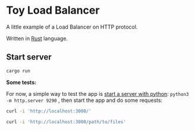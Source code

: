 Toy Load Balancer
=================================
A little example of a Load Balancer on HTTP protocol.

Written in [Rust] language.

## Start server

```bash
cargo run
```

**Some tests:**

For now, a simple way to test the app is [start a server with python](https://docs.python.org/3/library/http.server.html): `python3 -m http.server 9290` , then start the app and do some requests:

```bash
curl -i 'http://localhost:3000/'

curl -i 'http://localhost:3000/path/to/files'
```

[Rust]:https://www.rust-lang.org/en-US/index.html
